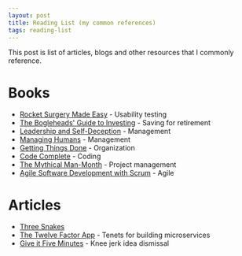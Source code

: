 ```yaml
---
layout: post
title: Reading List (my common references)
tags: reading-list
---
```


This post is list of articles, blogs and other resources that I commonly reference.

# Books

- [Rocket Surgery Made Easy](http://www.amazon.com/gp/product/B002UXRGNO) - Usability testing
- [The Bogleheads' Guide to Investing](http://www.amazon.com/gp/product/0471730335) - Saving for retirement
- [Leadership and Self-Deception](http://www.amazon.com/gp/product/B00GUPYRUS) - Management
- [Managing Humans](http://www.amazon.com/gp/product/1430243147) - Management
- [Getting Things Done](http://www.amazon.com/gp/product/0142000280) - Organization
- [Code Complete](http://www.amazon.com/Code-Complete-Practical-Handbook-Construction/dp/0735619670) - Coding
- [The Mythical Man-Month](http://www.amazon.com/Mythical-Man-Month-Software-Engineering-Anniversary/dp/0201835959) - Project management
- [Agile Software Development with Scrum](http://www.amazon.com/gp/product/0130676349) - Agile

# Articles

- [Three Snakes](http://www.celebrazio.net/jimb/15.html)
- [The Twelve Factor App](http://12factor.net/) - Tenets for building microservices
- [Give it Five Minutes](https://signalvnoise.com/posts/3124-give-it-five-minutes) - Knee jerk idea dismissal
